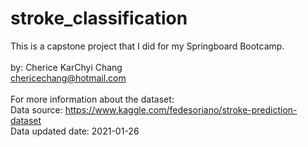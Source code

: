 # stroke_classification

This is a capstone project that I did for my Springboard Bootcamp.<br>
<br>
by: Cherice KarChyi Chang<br>
chericechang@hotmail.com
<br><br>
For more information about the dataset:<br>
Data source: https://www.kaggle.com/fedesoriano/stroke-prediction-dataset <br>
Data updated date: 2021-01-26
